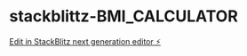 # stackblittz-BMI_CALCULATOR

[Edit in StackBlitz next generation editor ⚡️](https://stackblitz.com/~/github.com/GitsGut/stackblittz-BMI_CALCULATOR)